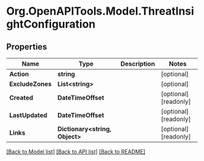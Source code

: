 # Org.OpenAPITools.Model.ThreatInsightConfiguration

## Properties

Name | Type | Description | Notes
------------ | ------------- | ------------- | -------------
**Action** | **string** |  | [optional] 
**ExcludeZones** | **List&lt;string&gt;** |  | [optional] 
**Created** | **DateTimeOffset** |  | [optional] [readonly] 
**LastUpdated** | **DateTimeOffset** |  | [optional] [readonly] 
**Links** | **Dictionary&lt;string, Object&gt;** |  | [optional] [readonly] 

[[Back to Model list]](../README.md#documentation-for-models) [[Back to API list]](../README.md#documentation-for-api-endpoints) [[Back to README]](../README.md)

